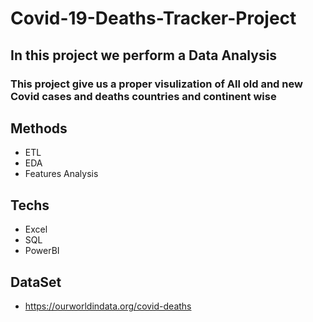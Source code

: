 # Covid-19-Deaths-Tracker-Project
## In this project we perform a Data Analysis 
### This project give us a proper visulization of All old and new Covid cases and deaths countries and continent wise
## Methods
- ETL
- EDA
- Features Analysis
## Techs
- Excel
- SQL
- PowerBI
## DataSet
- https://ourworldindata.org/covid-deaths
